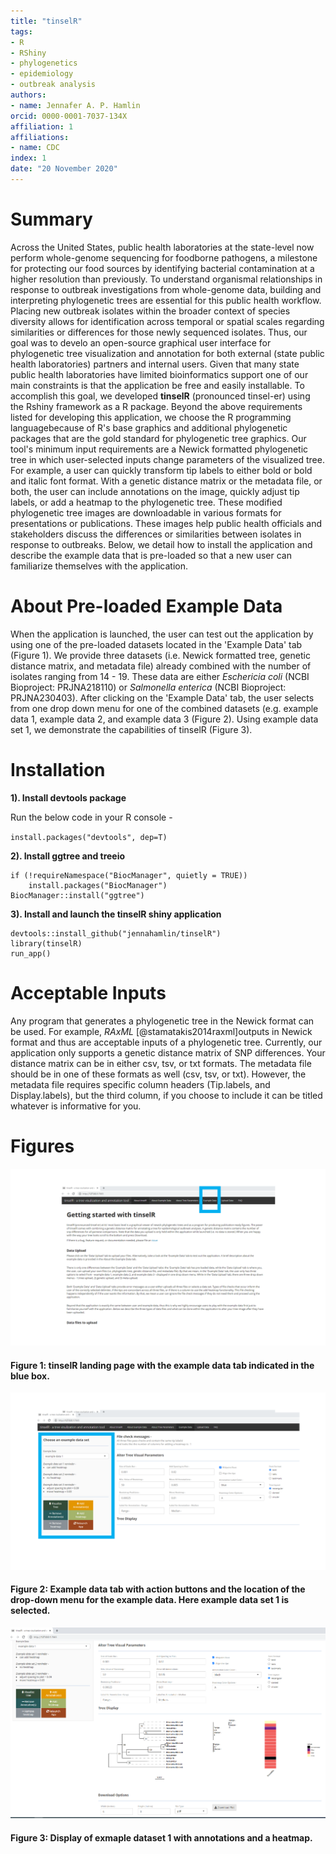```yaml
---
title: "tinselR"
tags:
- R
- RShiny
- phylogenetics
- epidemiology
- outbreak analysis
authors:
- name: Jennafer A. P. Hamlin
orcid: 0000-0001-7037-134X
affiliation: 1
affiliations:
- name: CDC
index: 1
date: "20 November 2020"
---
```


# Summary

Across the United States, public health laboratories at the state-level now
perform whole-genome sequencing for foodborne pathogens, a milestone for
protecting our food sources by identifying bacterial contamination at a higher
resolution than previously. To understand organismal relationships in response
to outbreak investigations from whole-genome data, building and interpreting
phylogenetic trees are essential for this public health workflow. Placing
new outbreak isolates within the broader context of species diversity allows for
identification across temporal or spatial scales regarding similarities or
differences for those newly sequenced isolates. Thus, our goal was to develo
an open-source graphical user interface for phylogenetic tree visualization and
annotation for both external (state public health laboratories) partners and
internal users. Given that many state public health laboratories have limited
bioinformatics support one of our main constraints is that the application be
free and easily installable. To accomplish this goal, we developed **tinselR**
(pronounced tinsel-er) using the Rshiny framework as a R package.
Beyond the above requirements listed for developing this application,
we choose the R programming languagebecause of R's base graphics and additional
phylogenetic packages that are the gold standard for phylogenetic tree graphics.
Our tool's minimum input requirements are a Newick formatted phylogenetic tree
in which user-selected inputs change parameters of the visualized tree.
For example, a user can quickly transform tip labels to either bold or bold and
italic font format. With a genetic distance matrix or the metadata file, or
both, the user can include annotations on the image, quickly adjust tip labels,
or add a heatmap to the phylogenetic tree. These modified phylogenetic tree
images are downloadable in various formats for presentations or publications.
These images help public health officials and stakeholders discuss the
differences or similarities between isolates in response to outbreaks. Below,
we detail how to install the application and describe the example data that is
pre-loaded so that a new user can familiarize themselves with the application.

# About Pre-loaded Example Data

When the application is launched, the user can test out the application by
using one of the pre-loaded datasets located in the 'Example Data' tab
(Figure 1). We provide three datasets (i.e. Newick formatted tree,
genetic distance matrix, and metadata file) already combined with the number of
isolates ranging from 14 - 19. These data are either *Eschericia coli* 
(NCBI Bioproject: PRJNA218110) or *Salmonella enterica* (NCBI Bioproject:
PRJNA230403). After clicking on the 'Example Data' tab, the user selects from
one drop down menu for one of the combined datasets (e.g. example data 1,
example data 2, and example data 3 (Figure 2). Using example data set 1, we 
demonstrate the capabilities of tinselR (Figure 3). 

# Installation

**1). Install devtools package**
 
Run the below code in your R console -    
 
`install.packages("devtools", dep=T)`
 
**2). Install ggtree and treeio**
 
```
if (!requireNamespace("BiocManager", quietly = TRUE))
    install.packages("BiocManager")
BiocManager::install("ggtree")
```

**3). Install and launch the tinselR shiny application**
 
```
devtools::install_github("jennahamlin/tinselR")
library(tinselR)
run_app()
```

# Acceptable Inputs

Any program that generates a phylogenetic tree in the Newick format can be used.
For example, *RAxML* [@stamatakis2014raxml]outputs in Newick format and thus are acceptable inputs of 
a phylogenetic tree. 
Currently, our application only supports a genetic distance matrix of SNP 
differences. Your distance matrix can be in either csv, tsv, or txt formats.
The metadata file should be in one of these formats as well (csv, tsv, or txt).
However, the metadata file requires specific column headers
(Tip.labels, and Display.labels), but the third column, if you choose to include
it can be titled whatever is informative for you. 

# Figures

<p>
    <img src = "image1.PNG" />
    <h4> Figure 1: tinselR landing page with the example data tab indicated in the blue box. </h4>
</p>

<p>
    <img src = "image2.PNG" />
    <h4> Figure 2: Example data tab with action buttons and the location of the drop-down menu for the example data. Here example data set 1 is selected. </h4>
</p>

<p>
    <img src = "image3.PNG" />
    <h4> Figure 3: Display of exmaple dataset 1 with annotations and a heatmap. </h4>
</p>

 